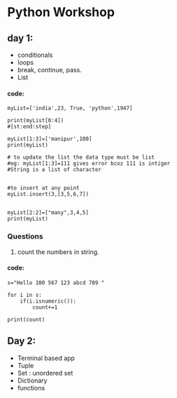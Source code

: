 # Python Workshop

## day 1:

- conditionals
- loops
- break, continue, pass.
- List

#### code:

```
myList=['india',23, True, 'python',1947]

print(myList[0:4])
#[st:end:step]

myList[1:3]=['manipur',100]
print(myList)

# to update the list the data type must be list
#eg: myList[1:3]=111 gives error bcoz 111 is intiger
#String is a list of character


#to insert at any point
myList.insert(3,[3,5,6,7])


myList[2:2]=["many",3,4,5]
print(myList)
```

### Questions

1. count the numbers in string.

#### code:

```
s="Hello 100 567 123 abcd 789 "

for i in s:
    if(i.isnumeric()):
        count+=1

print(count)
```

## Day 2:

- Terminal based app
- Tuple
- Set : unordered set
- Dictionary
- functions

